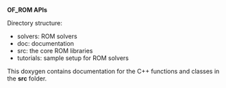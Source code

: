 **OF_ROM APIs**

Directory structure:
- solvers: ROM solvers
- doc: documentation
- src: the core ROM libraries
- tutorials: sample setup for ROM solvers

This doxygen contains documentation for the C++ functions and classes in the **src** folder.
